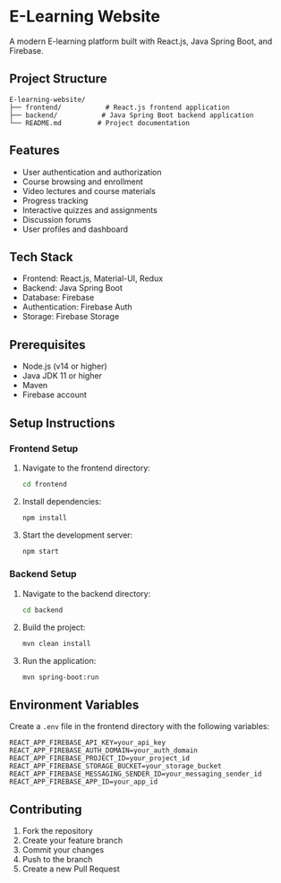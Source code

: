 # E-Learning Website

A modern E-learning platform built with React.js, Java Spring Boot, and Firebase.

## Project Structure
```
E-learning-website/
├── frontend/           # React.js frontend application
├── backend/           # Java Spring Boot backend application
└── README.md         # Project documentation
```

## Features
- User authentication and authorization
- Course browsing and enrollment
- Video lectures and course materials
- Progress tracking
- Interactive quizzes and assignments
- Discussion forums
- User profiles and dashboard

## Tech Stack
- Frontend: React.js, Material-UI, Redux
- Backend: Java Spring Boot
- Database: Firebase
- Authentication: Firebase Auth
- Storage: Firebase Storage

## Prerequisites
- Node.js (v14 or higher)
- Java JDK 11 or higher
- Maven
- Firebase account

## Setup Instructions

### Frontend Setup
1. Navigate to the frontend directory:
   ```bash
   cd frontend
   ```
2. Install dependencies:
   ```bash
   npm install
   ```
3. Start the development server:
   ```bash
   npm start
   ```

### Backend Setup
1. Navigate to the backend directory:
   ```bash
   cd backend
   ```
2. Build the project:
   ```bash
   mvn clean install
   ```
3. Run the application:
   ```bash
   mvn spring-boot:run
   ```

## Environment Variables
Create a `.env` file in the frontend directory with the following variables:
```
REACT_APP_FIREBASE_API_KEY=your_api_key
REACT_APP_FIREBASE_AUTH_DOMAIN=your_auth_domain
REACT_APP_FIREBASE_PROJECT_ID=your_project_id
REACT_APP_FIREBASE_STORAGE_BUCKET=your_storage_bucket
REACT_APP_FIREBASE_MESSAGING_SENDER_ID=your_messaging_sender_id
REACT_APP_FIREBASE_APP_ID=your_app_id
```

## Contributing
1. Fork the repository
2. Create your feature branch
3. Commit your changes
4. Push to the branch
5. Create a new Pull Request